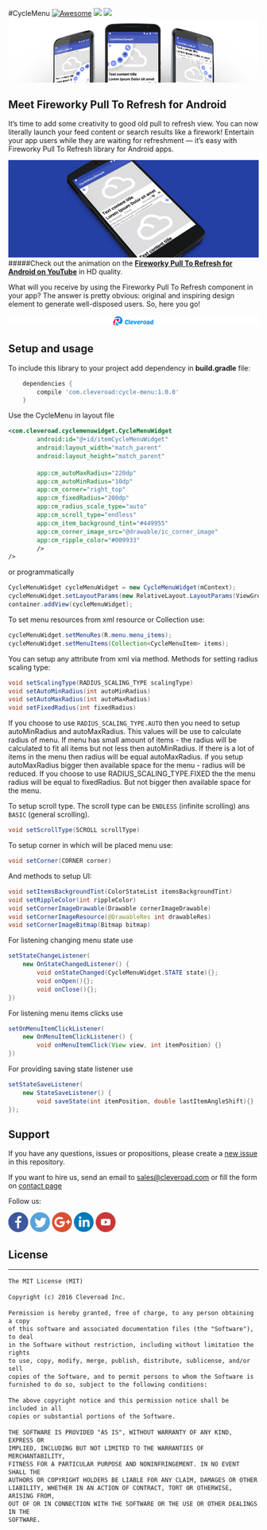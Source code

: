 #CycleMenu [![Awesome](https://cdn.rawgit.com/sindresorhus/awesome/d7305f38d29fed78fa85652e3a63e154dd8e8829/media/badge.svg)](https://github.com/sindresorhus/awesome) <img src="https://www.cleveroad.com/public/comercial/label-android.svg" height="20"> <a href="https://www.cleveroad.com/?utm_source=github&utm_medium=label&utm_campaign=contacts"><img src="https://www.cleveroad.com/public/comercial/label-cleveroad.svg" height="20"></a>
![Header image](/images/header.jpg)

## Meet Fireworky Pull To Refresh for Android

It’s time to add some creativity to good old pull to refresh view. You can now literally launch your feed content or search results like a firework! Entertain your app users while they are waiting for refreshment — it’s easy with Fireworky Pull To Refresh library for Android apps.

![Demo image](/images/demo.gif)
#####Check out the animation on the <strong><a target="_blank" href="https://youtu.be/sJhBKyvF7i4?list=PLi-FH7__aeiydOwY_1q5I8P2EUSseqUCj">Fireworky Pull To Refresh for Android on YouTube</a></strong> in HD quality.

What will you receive by using the Fireworky Pull To Refresh component in your app? The answer is pretty obvious: original and inspiring design element to generate well-disposed users. So, here you go!
 
[![Awesome](/images/logo-footer.png)](https://www.cleveroad.com/?utm_source=github&utm_medium=label&utm_campaign=contacts)

## Setup and usage
To include this library to your project add dependency in **build.gradle** file:
```groovy
    dependencies {
        compile 'com.cleveroad:cycle-menu:1.0.0'
    }
```

Use the CycleMenu in layout file
```XML
<com.cleveroad.cyclemenuwidget.CycleMenuWidget
        android:id="@+id/itemCycleMenuWidget"
        android:layout_width="match_parent"
        android:layout_height="match_parent"
        
        app:cm_autoMaxRadius="220dp"
        app:cm_autoMinRadius="10dp"
        app:cm_corner="right_top"
        app:cm_fixedRadius="200dp"
        app:cm_radius_scale_type="auto"
        app:cm_scroll_type="endless"
        app:cm_item_background_tint="#449955"
        app:cm_corner_image_src="@drawable/ic_corner_image"
        app:cm_ripple_color="#009933"
        />
/>
```
or programmatically
```JAVA
CycleMenuWidget cycleMenuWidget = new CycleMenuWidget(mContext);
cycleMenuWidget.setLayoutParams(new RelativeLayout.LayoutParams(ViewGroup.LayoutParams.WRAP_CONTENT, ViewGroup.LayoutParams.WRAP_CONTENT));           
container.addView(cycleMenuWidget);
```
To set menu resources from xml resource or Collection use:
```JAVA
cycleMenuWidget.setMenuRes(R.menu.menu_items);
cycleMenuWidget.setMenuItems(Collection<CycleMenuItem> items);
```

You can setup any attribute from xml via method.
Methods for setting radius scaling type:
```JAVA
void setScalingType(RADIUS_SCALING_TYPE scalingType)
void setAutoMinRadius(int autoMinRadius)
void setAutoMaxRadius(int autoMaxRadius)
void setFixedRadius(int fixedRadius)

```
If you choose to use `RADIUS_SCALING_TYPE.AUTO` then you need to setup autoMinRadius and autoMaxRadius. This values will be use to calculate radius of menu. 
If menu has small amount of items - the radius will be calculated to fit all items but not less then autoMinRadius. If there is a lot of items in the menu then radius will be equal autoMaxRadius. 
if you setup autoMaxRadius bigger then available space for the menu - radius will be reduced.
If you choose to use RADIUS_SCALING_TYPE.FIXED the the menu radius will be equal to fixedRadius. But not bigger then available space for the menu.
  
To setup scroll type. The scroll type can be `ENDLESS` (infinite scrolling) ans `BASIC` (general scrolling). 
```JAVA
void setScrollType(SCROLL scrollType)
```

To setup corner in which will be placed menu use:
```JAVA
void setCorner(CORNER corner)
```
And methods to setup UI:
```JAVA
void setItemsBackgroundTint(ColorStateList itemsBackgroundTint)
void setRippleColor(int rippleColor)
void setCornerImageDrawable(Drawable cornerImageDrawable)
void setCornerImageResource(@DrawableRes int drawableRes)
void setCornerImageBitmap(Bitmap bitmap)
```

For listening changing menu state use
```JAVA
setStateChangeListener( 
    new OnStateChangedListener() {                                 
        void onStateChanged(CycleMenuWidget.STATE state){};                                 
        void onOpen(){};                                 
        void onClose(){};                                 
})
```
For listening menu items clicks use
```JAVA
setOnMenuItemClickListener( 
    new OnMenuItemClickListener() {
        void onMenuItemClick(View view, int itemPosition) {}
})                              
```

For providing saving state listener use
```JAVA
setStateSaveListener( 
    new StateSaveListener() {
        void saveState(int itemPosition, double lastItemAngleShift){}
});
```

## Support

If you have any questions, issues or propositions, please create a <a href="../../issues/new">new issue</a> in this repository.

If you want to hire us, send an email to sales@cleveroad.com or fill the form on <a href="https://www.cleveroad.com/contact">contact page</a>

Follow us:

[![Awesome](/images/social/facebook.png)](https://www.facebook.com/cleveroadinc/)   [![Awesome](/images/social/twitter.png)](https://twitter.com/cleveroadinc)   [![Awesome](/images/social/google.png)](https://plus.google.com/+CleveroadInc)   [![Awesome](/images/social/linkedin.png)](https://www.linkedin.com/company/cleveroad-inc-)   [![Awesome](/images/social/youtube.png)](https://www.youtube.com/channel/UCFNHnq1sEtLiy0YCRHG2Vaw)
<br/>


## License
* * *
    The MIT License (MIT)

    Copyright (c) 2016 Cleveroad Inc.

    Permission is hereby granted, free of charge, to any person obtaining a copy
    of this software and associated documentation files (the "Software"), to deal
    in the Software without restriction, including without limitation the rights
    to use, copy, modify, merge, publish, distribute, sublicense, and/or sell
    copies of the Software, and to permit persons to whom the Software is
    furnished to do so, subject to the following conditions:

    The above copyright notice and this permission notice shall be included in all
    copies or substantial portions of the Software.

    THE SOFTWARE IS PROVIDED "AS IS", WITHOUT WARRANTY OF ANY KIND, EXPRESS OR
    IMPLIED, INCLUDING BUT NOT LIMITED TO THE WARRANTIES OF MERCHANTABILITY,
    FITNESS FOR A PARTICULAR PURPOSE AND NONINFRINGEMENT. IN NO EVENT SHALL THE
    AUTHORS OR COPYRIGHT HOLDERS BE LIABLE FOR ANY CLAIM, DAMAGES OR OTHER
    LIABILITY, WHETHER IN AN ACTION OF CONTRACT, TORT OR OTHERWISE, ARISING FROM,
    OUT OF OR IN CONNECTION WITH THE SOFTWARE OR THE USE OR OTHER DEALINGS IN THE
    SOFTWARE.

